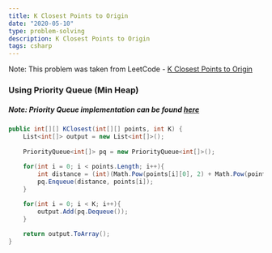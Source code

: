 ```yaml
---
title: K Closest Points to Origin
date: "2020-05-10"
type: problem-solving
description: K Closest Points to Origin
tags: csharp
---
```


Note: This problem was taken from LeetCode - [K Closest Points to Origin](https://leetcode.com/problems/k-closest-points-to-origin/)

### Using Priority Queue (Min Heap)

##### Note: Priority Queue implementation can be found [here](/priority-queue-implementation/)

```csharp
public int[][] KClosest(int[][] points, int K) {
	List<int[]> output = new List<int[]>();
	
	PriorityQueue<int[]> pq = new PriorityQueue<int[]>();
	
	for(int i = 0; i < points.Length; i++){
		int distance = (int)(Math.Pow(points[i][0], 2) + Math.Pow(points[i][1], 2));
		pq.Enqueue(distance, points[i]);
	}

	for(int i = 0; i < K; i++){
		output.Add(pq.Dequeue());
	}
	
	return output.ToArray();
}
```
